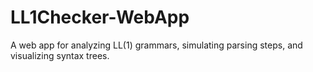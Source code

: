 # LL1Checker-WebApp
A web app for analyzing LL(1) grammars, simulating parsing steps, and visualizing syntax trees.
